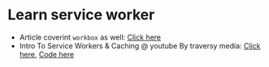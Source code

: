 # Learn service worker

- Article coverint `workbox` as well: [Click here](https://blog.bitsrc.io/using-service-workers-with-react-27a4c5e2d1a9)
- Intro To Service Workers & Caching @ youtube By traversy media: [Click here](https://www.youtube.com/watch?v=ksXwaWHCW6k), [Code here](https://github.com/sahilrajput03/simple_service_worker)
